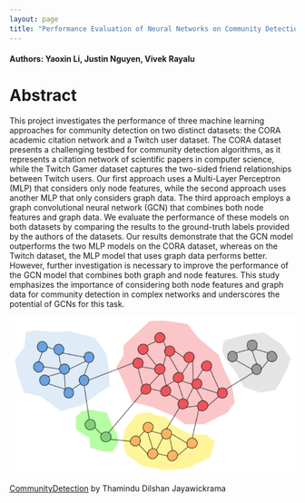 ```yaml
---
layout: page
title: "Performance Evaluation of Neural Networks on Community Detection"
---
```


#### Authors: Yaoxin Li, Justin Nguyen, Vivek Rayalu


# Abstract

This project investigates the performance of three machine learning approaches for community detection on two distinct datasets: the CORA academic citation network and a Twitch user dataset. The CORA dataset presents a challenging testbed for community detection algorithms, as it represents a citation network of scientific papers in computer science, while the Twitch Gamer dataset captures the two-sided friend relationships between Twitch users. Our first approach uses a Multi-Layer Perceptron (MLP) that considers only node features, while the second approach uses another MLP that only considers graph data. The third approach employs a graph convolutional neural network (GCN) that combines both node features and graph data. We evaluate the performance of these models on both datasets by comparing the results to the ground-truth labels provided by the authors of the datasets. Our results demonstrate that the GCN model outperforms the two MLP models on the CORA dataset, whereas on the Twitch dataset, the MLP model that uses graph data performs better. However, further investigation is necessary to improve the performance of the GCN model that combines both graph and node features. This study emphasizes the importance of considering both node features and graph data for community detection in complex networks and underscores the potential of GCNs for this task.

![community_detection](figures/community_detection.png) 

[CommunityDetection](https://towardsdatascience.com/community-detection-algorithms-9bd8951e7dae) by Thamindu Dilshan Jayawickrama
